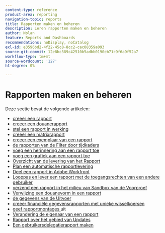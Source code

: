 ```yaml
---
content-type: reference
product-area: reporting
navigation-topic: reports
title: Rapporten maken en beheren
description: Leren rapporten maken en beheren
author: Nolan
feature: Reports and Dashboards
recommendations: noDisplay, noCatalog
exl-id: e3596bd2-4f22-45c8-8cc2-cac08359a093
source-git-commit: 12e8bc389c42510b5adbb0190eb71c9f6a9f52a7
workflow-type: tm+mt
source-wordcount: '127'
ht-degree: 0%

---
```


# Rapporten maken en beheren

<!-- Audited: 11/2024 -->

Deze sectie bevat de volgende artikelen:

* [ creeer een rapport ](../../../reports-and-dashboards/reports/creating-and-managing-reports/create-report.md)
* [ creeer een douanerapport ](../../../reports-and-dashboards/reports/creating-and-managing-reports/create-custom-report.md)
* [ stel een rapport in werking ](../../../reports-and-dashboards/reports/creating-and-managing-reports/run-report.md)
* [ creeer een matrixrapport ](../../../reports-and-dashboards/reports/creating-and-managing-reports/create-matrix-report.md)
* [ creeer een exemplaar van een rapport ](../../../reports-and-dashboards/reports/creating-and-managing-reports/create-copy-report.md)
* [ de rapporten van de Filter door tijdkaders ](../../../reports-and-dashboards/reports/creating-and-managing-reports/filter-reports-time-frames.md)
* [ voeg een herinnering aan een rapport toe ](../../../reports-and-dashboards/reports/creating-and-managing-reports/add-prompt-report.md)
* [ voeg een grafiek aan een rapport toe ](../../../reports-and-dashboards/reports/creating-and-managing-reports/add-chart-report.md)
* [ Overzicht van de levering van het Rapport ](../../../reports-and-dashboards/reports/creating-and-managing-reports/set-up-report-deliveries.md)
* [ Plan een automatische rapportlevering ](../../../reports-and-dashboards/reports/creating-and-managing-reports/set-up-automatic-report-delivery.md)
* [ Deel een rapport in Adobe Workfront ](../../../reports-and-dashboards/reports/creating-and-managing-reports/share-report.md)
* [ Looppas en lever een rapport met de toegangsrechten van een andere gebruiker ](../../../reports-and-dashboards/reports/creating-and-managing-reports/run-deliver-report-access-rights-another-user.md)
* [ verzend een rapport in het milieu van Sandbox van de Voorproef ](../../../reports-and-dashboards/reports/creating-and-managing-reports/send-report-preview-sandbox-environment.md)
* [ Verwijzing een douanevorm in een rapport ](../../../reports-and-dashboards/reports/creating-and-managing-reports/reference-custom-form-report.md)
* [ de gegevens van de Uitvoer ](../../../reports-and-dashboards/reports/creating-and-managing-reports/export-data.md)
* [ creeer financiële gegevensrapporten met unieke wisselkoersen ](../../../reports-and-dashboards/reports/creating-and-managing-reports/create-financial-data-reports-unique-exchange-rates.md)
* [ geef rapportmontages ](../../../reports-and-dashboards/reports/creating-and-managing-reports/edit-report-settings.md) uit
* [ Verandering de eigenaar van een rapport ](../../../reports-and-dashboards/reports/creating-and-managing-reports/change-owner-report.md)
* [ Rapport over het gebied van Updates ](../../../reports-and-dashboards/reports/creating-and-managing-reports/create-journal-entry-report.md)
* [Een gebruikersdelegatierapport maken](../../../reports-and-dashboards/reports/creating-and-managing-reports/create-user-delegation-report.md)

<!--outdated: For in-depth training on reports, see [Basic Report Creation Program for the new Workfront experience](https://one.workfront.com/s/basic-report-creation-program).-->
